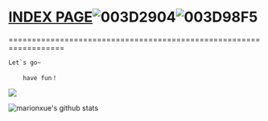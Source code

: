 # <a target="_blank" href="https://adm1nsql.github.io/">INDEX PAGE</a>![003D2904](https://user-images.githubusercontent.com/58238284/157845027-4743e964-06fc-4c34-9cb7-bd4dfc668624.png)![003D98F5](https://user-images.githubusercontent.com/58238284/157845106-19290fd8-4e22-4803-ace5-01d4d597dd0e.png)
==================================================================



    Let`s go~ 

        have fun！  


![](https://uploadfile.huiyi8.com/up/4e/65/b3/4e65b36af8b5602bb73ac8c81bab08e7.png)






![marionxue's github stats](https://github-readme-stats.vercel.app/api?username=adm1nSQL&show_icons=true&theme=radical) 


